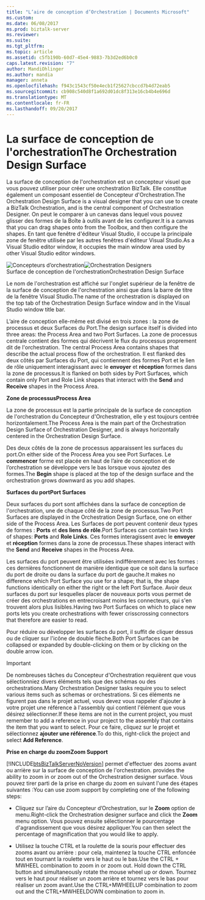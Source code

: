 ```yaml
---
title: "L’aire de conception d’Orchestration | Documents Microsoft"
ms.custom: 
ms.date: 06/08/2017
ms.prod: biztalk-server
ms.reviewer: 
ms.suite: 
ms.tgt_pltfrm: 
ms.topic: article
ms.assetid: c5fb190b-60d7-45e4-9883-7b3d2ed6b0c0
caps.latest.revision: "7"
author: MandiOhlinger
ms.author: mandia
manager: anneta
ms.openlocfilehash: f943c1543cf50e4ecb1f25627cbccd7b4d72eab5
ms.sourcegitcommit: cb908c540d8f1a692d01dc8f313e16cb4b4e696d
ms.translationtype: MT
ms.contentlocale: fr-FR
ms.lasthandoff: 09/20/2017
---
```

# <a name="the-orchestration-design-surface"></a><span data-ttu-id="6b222-102">La surface de conception de l'orchestration</span><span class="sxs-lookup"><span data-stu-id="6b222-102">The Orchestration Design Surface</span></span>
<span data-ttu-id="6b222-103">La surface de conception de l'orchestration est un concepteur visuel que vous pouvez utiliser pour créer une orchestration BizTalk. Elle constitue également un composant essentiel de Concepteur d'Orchestration.</span><span class="sxs-lookup"><span data-stu-id="6b222-103">The Orchestration Design Surface is a visual designer that you can use to create a BizTalk Orchestration, and is the central component of Orchestration Designer.</span></span> <span data-ttu-id="6b222-104">On peut le comparer à un canevas dans lequel vous pouvez glisser des formes de la Boîte à outils avant de les configurer.</span><span class="sxs-lookup"><span data-stu-id="6b222-104">It is a canvas that you can drag shapes onto from the Toolbox, and then configure the shapes.</span></span> <span data-ttu-id="6b222-105">En tant que fenêtre d'éditeur Visual Studio, il occupe la principale zone de fenêtre utilisée par les autres fenêtres d'éditeur Visual Studio.</span><span class="sxs-lookup"><span data-stu-id="6b222-105">As a Visual Studio editor window, it occupies the main window area used by other Visual Studio editor windows.</span></span>  
  
 <span data-ttu-id="6b222-106">![Concepteurs d’orchestration](../core/media/b96c16e5-58a2-4d8e-b66c-485864846cec.gif "b96c16e5-58a2-4d8e-b66c-485864846cec")</span><span class="sxs-lookup"><span data-stu-id="6b222-106">![Orchestration Designers](../core/media/b96c16e5-58a2-4d8e-b66c-485864846cec.gif "b96c16e5-58a2-4d8e-b66c-485864846cec")</span></span>  
<span data-ttu-id="6b222-107">Surface de conception de l'orchestration</span><span class="sxs-lookup"><span data-stu-id="6b222-107">Orchestration Design Surface</span></span>  
  
 <span data-ttu-id="6b222-108">Le nom de l'orchestration est affiché sur l'onglet supérieur de la fenêtre de la surface de conception de l'orchestration ainsi que dans la barre de titre de la fenêtre Visual Studio.</span><span class="sxs-lookup"><span data-stu-id="6b222-108">The name of the orchestration is displayed on the top tab of the Orchestration Design Surface window and in the Visual Studio window title bar.</span></span>  
  
 <span data-ttu-id="6b222-109">L’aire de conception elle-même est divisé en trois zones : la zone de processus et deux Surfaces du Port.</span><span class="sxs-lookup"><span data-stu-id="6b222-109">The design surface itself is divided into three areas: the Process Area and two Port Surfaces.</span></span> <span data-ttu-id="6b222-110">La zone de processus centrale contient des formes qui décrivent le flux du processus proprement dit de l'orchestration. </span><span class="sxs-lookup"><span data-stu-id="6b222-110">The central Process Area contains shapes that describe the actual process flow of the orchestration.</span></span> <span data-ttu-id="6b222-111">Il est flanked des deux côtés par Surfaces du Port, qui contiennent des formes Port et le lien de rôle uniquement interagissant avec le **envoyer** et **réception** formes dans la zone de processus.</span><span class="sxs-lookup"><span data-stu-id="6b222-111">It is flanked on both sides by Port Surfaces, which contain only Port and Role Link shapes that interact with the **Send** and **Receive** shapes in the Process Area.</span></span>  
  
 <span data-ttu-id="6b222-112">**Zone de processus**</span><span class="sxs-lookup"><span data-stu-id="6b222-112">**Process Area**</span></span>  
  
 <span data-ttu-id="6b222-113">La zone de processus est la partie principale de la surface de conception de l'orchestration du Concepteur d'Orchestration, elle y est toujours centrée horizontalement.</span><span class="sxs-lookup"><span data-stu-id="6b222-113">The Process Area is the main part of the Orchestration Design Surface of Orchestration Designer, and is always horizontally centered in the Orchestration Design Surface.</span></span>  
  
 <span data-ttu-id="6b222-114">Des deux côtés de la zone de processus apparaissent les surfaces du port.</span><span class="sxs-lookup"><span data-stu-id="6b222-114">On either side of the Process Area you see Port Surfaces.</span></span> <span data-ttu-id="6b222-115">Le **commencer** forme est placée en haut de l’aire de conception et de l’orchestration se développe vers le bas lorsque vous ajoutez des formes.</span><span class="sxs-lookup"><span data-stu-id="6b222-115">The **Begin** shape is placed at the top of the design surface and the orchestration grows downward as you add shapes.</span></span>  
  
 <span data-ttu-id="6b222-116">**Surfaces du port**</span><span class="sxs-lookup"><span data-stu-id="6b222-116">**Port Surfaces**</span></span>  
  
 <span data-ttu-id="6b222-117">Deux surfaces du port sont affichées dans la surface de conception de l'orchestration, une de chaque côté de la zone de processus.</span><span class="sxs-lookup"><span data-stu-id="6b222-117">Two Port Surfaces are displayed in the Orchestration Design Surface, one on either side of the Process Area.</span></span> <span data-ttu-id="6b222-118">Les Surfaces de port peuvent contenir deux types de formes : **Ports** et **des liens de rôle**.</span><span class="sxs-lookup"><span data-stu-id="6b222-118">Port Surfaces can contain two kinds of shapes: **Ports** and **Role Links**.</span></span> <span data-ttu-id="6b222-119">Ces formes interagissent avec le **envoyer** et **réception** formes dans la zone de processus.</span><span class="sxs-lookup"><span data-stu-id="6b222-119">These shapes interact with the **Send** and **Receive** shapes in the Process Area.</span></span>  
  
 <span data-ttu-id="6b222-120">Les surfaces du port peuvent être utilisées indifféremment avec les formes : ces dernières fonctionnent de manière identique que ce soit dans la surface du port de droite ou dans la surface du port de gauche.</span><span class="sxs-lookup"><span data-stu-id="6b222-120">It makes no difference which Port Surface you use for a shape; that is, the shape functions identically on either the right or the left Port Surface.</span></span> <span data-ttu-id="6b222-121">Avoir deux surfaces du port sur lesquelles placer de nouveaux ports vous permet de créer des orchestrations en entrecroisant moins les connecteurs, qui s'en trouvent alors plus lisibles.</span><span class="sxs-lookup"><span data-stu-id="6b222-121">Having two Port Surfaces on which to place new ports lets you create orchestrations with fewer crisscrossing connectors that therefore are easier to read.</span></span>  
  
 <span data-ttu-id="6b222-122">Pour réduire ou développer les surfaces du port, il suffit de cliquer dessus ou de cliquer sur l'icône de double flèche.</span><span class="sxs-lookup"><span data-stu-id="6b222-122">Both Port Surfaces can be collapsed or expanded by double-clicking on them or by clicking on the double arrow icon.</span></span>  
  
> [!IMPORTANT]
>  <span data-ttu-id="6b222-123">De nombreuses tâches du Concepteur d'Orchestration requièrent que vous sélectionniez divers éléments tels que des schémas ou des orchestrations.</span><span class="sxs-lookup"><span data-stu-id="6b222-123">Many Orchestration Designer tasks require you to select various items such as schemas or orchestrations.</span></span> <span data-ttu-id="6b222-124">Si ces éléments ne figurent pas dans le projet actuel, vous devez vous rappeler d'ajouter à votre projet une référence à l'assembly qui contient l'élément que vous désirez sélectionner.</span><span class="sxs-lookup"><span data-stu-id="6b222-124">If these items are not in the current project, you must remember to add a reference in your project to the assembly that contains the item that you want to select.</span></span> <span data-ttu-id="6b222-125">Pour ce faire, cliquez sur le projet et sélectionnez **ajouter une référence**.</span><span class="sxs-lookup"><span data-stu-id="6b222-125">To do this, right-click the project and select **Add Reference**.</span></span>  
  
 <span data-ttu-id="6b222-126">**Prise en charge du zoom**</span><span class="sxs-lookup"><span data-stu-id="6b222-126">**Zoom Support**</span></span>  
  
 [!INCLUDE[btsBizTalkServerNoVersion](../includes/btsbiztalkservernoversion-md.md)]<span data-ttu-id="6b222-127"> permet d'effectuer des zooms avant ou arrière sur la surface de conception de l'orchestration.</span><span class="sxs-lookup"><span data-stu-id="6b222-127"> provides the ability to zoom in or zoom out of the Orchestration designer surface.</span></span> <span data-ttu-id="6b222-128">Vous pouvez tirer parti de la prise en charge du zoom en suivant l'une des étapes suivantes :</span><span class="sxs-lookup"><span data-stu-id="6b222-128">You can use zoom support by completing one of the following steps:</span></span>  
  
-   <span data-ttu-id="6b222-129">Cliquez sur l’aire du Concepteur d’Orchestration, sur le **Zoom** option de menu.</span><span class="sxs-lookup"><span data-stu-id="6b222-129">Right-click the Orchestration designer surface and click the **Zoom** menu option.</span></span> <span data-ttu-id="6b222-130">Vous pouvez ensuite sélectionner le pourcentage d'agrandissement que vous désirez appliquer.</span><span class="sxs-lookup"><span data-stu-id="6b222-130">You can then select the percentage of magnification that you would like to apply.</span></span>  
  
-   <span data-ttu-id="6b222-131">Utilisez la touche CTRL et la roulette de la souris pour effectuer des zooms avant ou arrière : pour cela, maintenez la touche CTRL enfoncée tout en tournant la roulette vers le haut ou le bas.</span><span class="sxs-lookup"><span data-stu-id="6b222-131">Use the CTRL + MWHEEL combination to zoom in or zoom out. Hold down the CTRL button and simultaneously rotate the mouse wheel up or down.</span></span> <span data-ttu-id="6b222-132">Tournez vers le haut pour réaliser un zoom arrière et tournez vers le bas pour réaliser un zoom avant.</span><span class="sxs-lookup"><span data-stu-id="6b222-132">Use the CTRL+MWHEELUP combination to zoom out and the CTRL+MWHEELDOWN combination to zoom in.</span></span>
